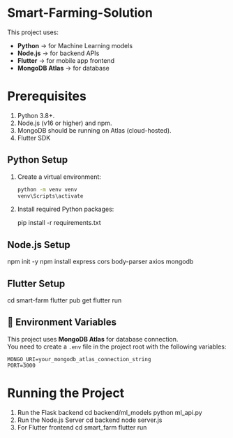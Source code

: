 # Smart-Farming-Solution

This project uses:
- **Python** → for Machine Learning models  
- **Node.js** → for backend APIs  
- **Flutter** → for mobile app frontend  
- **MongoDB Atlas** → for database
  
# Prerequisites
1) Python 3.8+.
2) Node.js (v16 or higher) and npm.
3) MongoDB should be running on Atlas (cloud-hosted).
4) Flutter SDK



##  Python Setup

1. Create a virtual environment:
   ```bash
   python -m venv venv
   venv\Scripts\activate
   ```
2. Install required Python packages:

   pip install -r requirements.txt

## Node.js Setup

npm init -y
npm install express cors body-parser axios mongodb

## Flutter Setup

cd smart-farm
flutter pub get
flutter run



## 🔧 Environment Variables

This project uses **MongoDB Atlas** for database connection.  
You need to create a `.env` file in the project root with the following variables:

```env
MONGO_URI=your_mongodb_atlas_connection_string
PORT=3000
```
# Running the Project

1. Run the Flask backend
    cd backend/ml_models
    python ml_api.py
2. Run the Node.js Server
    cd backend
    node server.js
3. For Flutter frontend
    cd smart_farm
    flutter run

